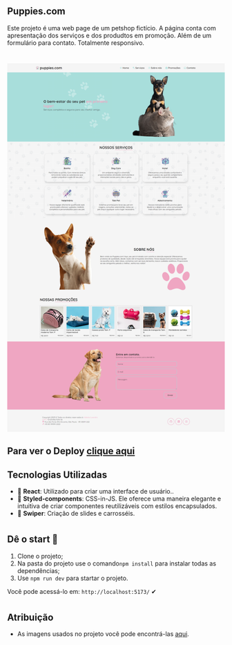 ## Puppies.com
Este projeto é uma web page de um petshop fictício. A página conta com apresentação dos serviços e dos produdtos em promoção. Além de um formulário para contato. Totalmente responsivo.
#
![Webpage Puppies.com](/public/puppies-page.png)
## Para ver o Deploy [clique aqui](https://puppies-tau.vercel.app/)

## Tecnologias Utilizadas
- 🚀 **React**: Utilizado para criar uma interface de usuário..
- 💄 **Styled-components**:  CSS-in-JS. Ele oferece uma maneira elegante e intuitiva de criar componentes reutilizáveis com estilos encapsulados.
- 💭 **Swiper**: Criação de slides e carrosséis.

#
## Dê o start 🚀
1. Clone o projeto;
2. Na pasta do projeto use o comando`npm install` para instalar todas as dependências;
3. Use `npm run dev` para startar o projeto.

Você pode acessá-lo em: `http://localhost:5173/` ✔
#
## Atribuição
- As imagens usados no projeto você pode encontrá-las [aqui](https://br.freepik.com/). 

